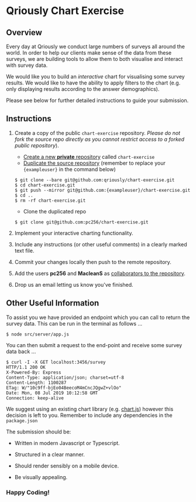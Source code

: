 # Qriously Chart Exercise

## Overview

Every day at Qriously we conduct large numbers of surveys all around the world. In order to help our clients make sense of the data from these surveys, we are building tools to allow them to both visualise and interact with survey data.

We would like you to build an *interactive* chart for visualising some survey results. We would like to have the ability to apply filters to the chart (e.g. only displaying results according to the answer demographics).

Please see below for further detailed instructions to guide your submission.

## Instructions

1. Create a copy of the public `chart-exercise` repository. *Please do not fork the source repo directly as you cannot restrict access to a forked public repository*). 
 
    - [Create a new **private** repository](https://help.github.com/en/articles/creating-a-new-repository) called `chart-exercise`
    - [Duplicate the source repository](https://help.github.com/en/articles/duplicating-a-repository) (remember to replace your `{exampleuser}` in the command below)
    ```
    $ git clone --bare git@github.com:qriously/chart-exercise.git
    $ cd chart-exercise.git
    $ git push --mirror git@github.com:{exampleuser}/chart-exercise.git
    $ cd .. 
    $ rm -rf chart-exercise.git
    ```
    - Clone the duplicated repo
    ```
    $ git clone git@github.com:pc256/chart-exercise.git
    ```
    
1. Implement your interactive charting functionality.

1. Include any instructions (or other useful comments) in a clearly marked text file.

1. Commit your changes locally then push to the remote repository.

1. Add the users **pc256** and **MacleanS** as [collaborators to the repository](https://help.github.com/en/articles/inviting-collaborators-to-a-personal-repository).

1. Drop us an email letting us know you've finished.

## Other Useful Information 

To assist you we have provided an endpoint which you can call to return the survey data. This can be run in the terminal as follows ...

    $ node src/server/app.js
    
You can then submit a request to the end-point and receive some survey data back ...

    $ curl -I -X GET localhost:3456/survey
    HTTP/1.1 200 OK
    X-Powered-By: Express
    Content-Type: application/json; charset=utf-8
    Content-Length: 1100287
    ETag: W/"10c9ff-bjEo04BeecoM4mCncJQgwZ+vlOo"
    Date: Mon, 08 Jul 2019 10:12:58 GMT
    Connection: keep-alive

We suggest using an existing chart library (e.g. [chart.js](https://www.chartjs.org/)) however this decision is left to you. Remember to include any dependencies in the `package.json`
 
The submission should be:

- Written in modern Javascript or Typescript.

- Structured in a clear manner.

- Should render sensibly on a mobile device.

- Be visually appealing.

### Happy Coding!
